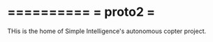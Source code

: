 ==========
= proto2 =
==========

THis is the home of Simple Intelligence's autonomous copter project.
